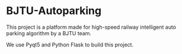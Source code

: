# BJTU-Autoparking

This project is a platform made for high-speed railway intelligent auto parking algorithm by a BJTU team.

We use Pyqt5 and Python Flask to build this project.

